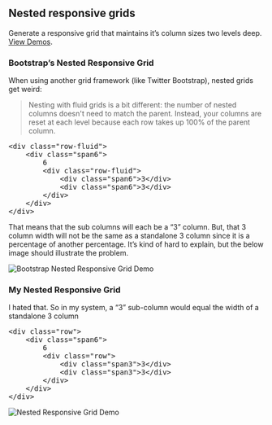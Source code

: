 ## Nested responsive grids
Generate a responsive grid that maintains it&rsquo;s column sizes two levels deep. <a href="http://davist11.github.com/nested-responsive-grid/">View Demos</a>.

### Bootstrap&rsquo;s Nested Responsive Grid
When using another grid framework (like Twitter Bootstrap), nested grids get weird:

>Nesting with fluid grids is a bit different: the number of nested columns doesn't need to match the parent. Instead, your columns are reset at each level because each row takes up 100% of the parent column.

<pre>&lt;div class="row-fluid">
	&lt;div class="span6">
		6
		&lt;div class="row-fluid">
			&lt;div class="span6">3&lt;/div>
			&lt;div class="span6">3&lt;/div>
		&lt;/div>
	&lt;/div>
&lt;/div></pre>

That means that the sub columns will each be a &ldquo;3&rdquo; column. But, that 3 column width will not be the same as a standalone 3 column since it is a percentage of another percentage. It&rsquo;s kind of hard to explain, but the below image should illustrate the problem.

![Bootstrap Nested Responsive Grid Demo](https://github.com/davist11/nested-responsive-grid/raw/master/images/nested-bootstrap.png)

### My Nested Responsive Grid
I hated that. So in my system, a &ldquo;3&rdquo; sub-column would equal the width of a standalone 3 column

<pre>&lt;div class="row">
	&lt;div class="span6">
		6
		&lt;div class="row">
			&lt;div class="span3">3&lt;/div>
			&lt;div class="span3">3&lt;/div>
		&lt;/div>
	&lt;/div>
&lt;/div></pre>

![Nested Responsive Grid Demo](https://github.com/davist11/nested-responsive-grid/raw/master/images/nested.png)